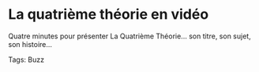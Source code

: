 # La quatrième théorie en vidéo

Quatre minutes pour présenter La Quatrième Théorie... son titre, son sujet, son histoire...

Tags: Buzz